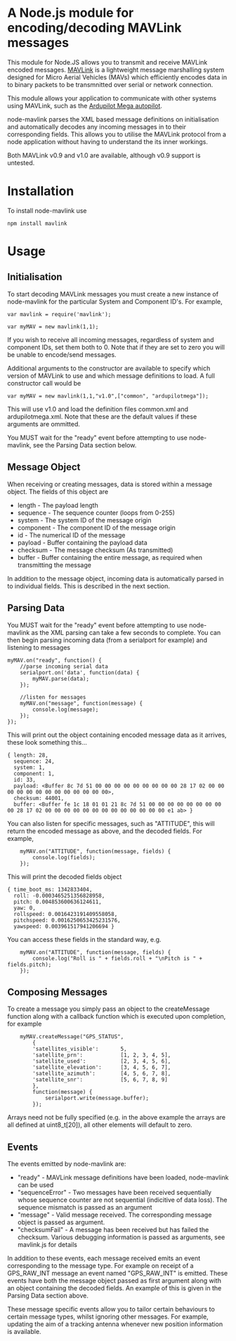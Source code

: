 A Node.js module for encoding/decoding MAVLink messages
======================================================================

This module for Node.JS allows you to transmit and receive MAVLink encoded messages. [MAVLink](http://qgroundcontrol.org/mavlink/start) is a lightweight message marshalling system designed for Micro Aerial Vehicles (MAVs) which efficiently encodes data in to binary packets to be transmnitted over serial or network connection.

This module allows your application to communicate with other systems using MAVLink, such as the [Ardupilot Mega autopilot](http://store.3drobotics.com/products/apm-2-5-kit).

node-mavlink parses the XML based message definitions on initialisation and automatically decodes any incoming messages in to their corresponding fields. This allows you to utilise the MAVLink protocol from a node application without having to understand the its inner workings. 

Both MAVLink v0.9 and v1.0 are available, although v0.9 support is untested.

Installation
============

To install node-mavlink use

```
npm install mavlink
```

Usage
=====

Initialisation
--------------

To start decoding MAVLink messages you must create a new instance of node-mavlink for the particular System and Component ID's. For example,
```
var mavlink = require('mavlink');

var myMAV = new mavlink(1,1);
```

If you wish to receive all incoming messages, regardless of system and component IDs, set them both to 0. Note that if they are set to zero you will be unable to encode/send messages.

Additional arguments to the constructor are available to specify which version of MAVLink to use and which message definitions to load. A full constructor call would be
```
var myMAV = new mavlink(1,1,"v1.0",["common", "ardupilotmega"]);
```
This will use v1.0 and load the definition files common.xml and ardupilotmega.xml. Note that these are the default values if these arguments are ommitted.

You MUST wait for the "ready" event before attempting to use node-mavlink, see the Parsing Data section below.

Message Object
--------------
When receiving or creating messages, data is stored within a message object. The fields of this object are
 * length - The payload length
 * sequence - The sequence counter (loops from 0-255)
 * system - The system ID of the message origin
 * component - The component ID of the message origin
 * id - The numerical ID of the message
 * payload - Buffer containing the payload data
 * checksum - The message checksum (As transmitted)
 * buffer - Buffer containing the entire message, as required when transmitting the message
 
In addition to the message object, incoming data is automatically parsed in to individual fields. This is described in the next section.

Parsing Data
------------

You MUST wait for the "ready" event before attempting to use node-mavlink as the XML parsing can take a few seconds to complete. You can then begin parsing incoming data (from a serialport for example) and listening to messages
```
myMAV.on("ready", function() {
	//parse incoming serial data
	serialport.on('data', function(data) {
		myMAV.parse(data);
	});
	
	//listen for messages
	myMAV.on("message", function(message) {
		console.log(message);
	});
});
```

This will print out the object containing encoded message data as it arrives, these look something this...

```
{ length: 28,
  sequence: 24,
  system: 1,
  component: 1,
  id: 33,
  payload: <Buffer 8c 7d 51 00 00 00 00 00 00 00 00 00 28 17 02 00 00 00 00 00 00 00 00 00 00 00 00 00>,
  checksum: 44001,
  buffer: <Buffer fe 1c 18 01 01 21 8c 7d 51 00 00 00 00 00 00 00 00 00 28 17 02 00 00 00 00 00 00 00 00 00 00 00 00 00 e1 ab> }
```

You can also listen for specific messages, such as "ATTITUDE", this will return the encoded message as above, and the decoded fields. For example,
```
	myMAV.on("ATTITUDE", function(message, fields) {
		console.log(fields);
	});
```

This will print the decoded fields object

```
{ time_boot_ms: 1342833404,
  roll: -0.0003465251356828958,
  pitch: 0.004853600636124611,
  yaw: 0,
  rollspeed: 0.0016423191409558058,
  pitchspeed: 0.0016250653425231576,
  yawspeed: 0.003961517941206694 }
```

You can access these fields in the standard way, e.g.
```
	myMAV.on("ATTITUDE", function(message, fields) {
		console.log("Roll is " + fields.roll + "\nPitch is " + fields.pitch);
	});
```

Composing Messages
-----------------

To create a message you simply pass an object to the createMessage function along with a callback function which is executed upon completion, for example

```
	myMAV.createMessage("GPS_STATUS",
		{
		'satellites_visible':		5,
		'satellite_prn':			[1, 2, 3, 4, 5],
		'satellite_used':			[2, 3, 4, 5, 6],
		'satellite_elevation':		[3, 4, 5, 6, 7],
		'satellite_azimuth':		[4, 5, 6, 7, 8],
		'satellite_snr':			[5, 6, 7, 8, 9]
		},
		function(message) {
			serialport.write(message.buffer);
		});
```

Arrays need not be fully specified (e.g. in the above example the arrays are all defined at uint8_t[20]), all other elements will default to zero.

Events
------
The events emitted by node-mavlink are:

* "ready" - MAVLink message definitions have been loaded, node-mavlink can be used
* "sequenceError" - Two messages have been received sequentially whose sequence counter are not sequential (indicitive of data loss). The sequence mismatch is passed as an argument
* "message" - Valid message received. The corresponding message object is passed as argument.
* "checksumFail" - A message has been received but has failed the checksum. Various debugging information is passed as arguments, see mavlink.js for details

In addition to these events, each message received emits an event corresponding to the message type. For example on receipt of a GPS_RAW_INT message an event named "GPS_RAW_INT" is emitted. These events have both the message object passed as first argument along with an object containing the decoded fields. An example of this is given in the Parsing Data section above. 

These message specific events allow you to tailor certain behaviours to certain message types, whilst ignoring other messages. For example, updating the aim of a tracking antenna whenever new position information is available.